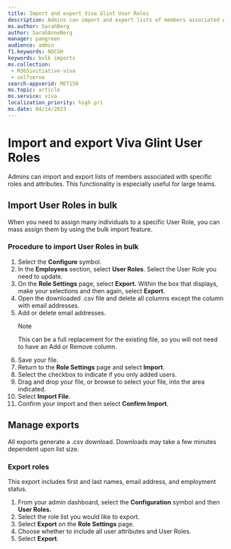 ```yaml
---
title: Import and export Viva Glint User Roles
description: Admins can import and export lists of members associated with specific roles and attributes.
ms.author: SarahBerg
author: SarahAnneBerg
manager: pamgreen
audience: admin
f1.keywords: NOCSH
keywords: bulk imports
ms.collection: 
 - M365initiative-viva
 - selfserve
search-appverid: MET150
ms.topic: article
ms.service: viva
localization_priority: high pri
ms.date: 04/14/2023
---
```


# Import and export Viva Glint User Roles

Admins can import and export lists of members associated with specific roles and attributes. This functionality is especially useful for large teams.

## Import User Roles in bulk

When you need to assign many individuals to a specific User Role, you can mass assign them by using the bulk import feature.

### Procedure to import User Roles in bulk

1. Select the **Configure** symbol.
2. In the **Employees** section, select **User Roles**. Select the User Role you need to update.
3. On the **Role Settings** page, select **Export.** Within the box that displays, make your selections and then again, select **Export**.
4. Open the downloaded .csv file and delete all columns except the column with email addresses.
5. Add or delete email addresses.
     >[!NOTE]
     >This can be a full replacement for the existing file, so you will not need to have an Add or Remove column.
6. Save your file.
7. Return to the **Role Settings** page and select **Import**.
8. Select the checkbox to indicate if you only added users.
9. Drag and drop your file, or browse to select your file, into the area indicated.
10. Select **Import File**.
11. Confirm your import and then select **Confirm Import**.

## Manage exports

All exports generate a .csv download. Downloads may take a few minutes dependent upon list size.

### Export roles

This export includes first and last names, email address, and employment status.

1. From your admin dashboard, select the **Configuration**  symbol and then **User Roles.**
2. Select the role list you would like to export.
3. Select  **Export** on the **Role Settings** page.
4. Choose whether to include all user attributes and User Roles.
5. Select  **Export**.
